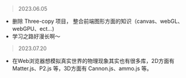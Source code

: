 > 2023.06.05
  - 删除 Three-copy 项目， 整合前端图形方面的知识（canvas、webGL、webGPU、ect...)
  - 学习之路好漫长啊～

> 2023.07.20
  - 在Web浏览器想模拟真实世界的物理现象其实也有很多库，2D方面有 Matter.js、P2.js 等，3D方面有 Cannon.js、ammo.js 等。
